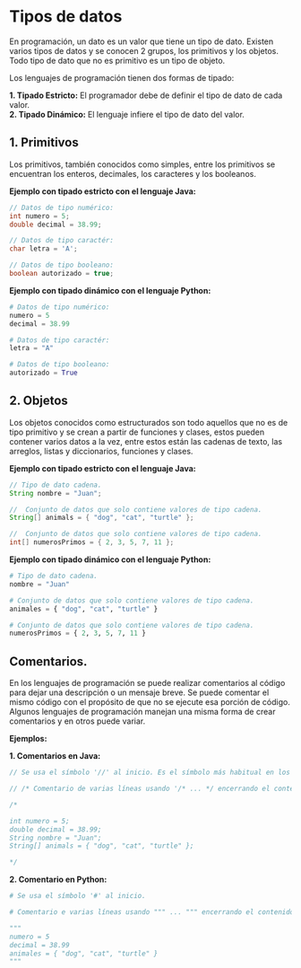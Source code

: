 # Tipos de datos

En programación, un dato es un valor que tiene un tipo de dato. Existen varios tipos de datos y se conocen 2 grupos, los primitivos y los objetos. Todo tipo de dato que no es primitivo es un tipo de objeto.

Los lenguajes de programación tienen dos formas de tipado:

**1. Tipado Estricto:** El programador debe de definir el tipo de dato de cada valor.
<br>
**2. Tipado Dinámico:** El lenguaje infiere el tipo de dato del valor.

## 1. Primitivos

Los primitivos, también conocidos como simples, entre los primitivos se encuentran los enteros, decimales, los caracteres y los booleanos.

**Ejemplo con tipado estricto con el lenguaje Java:**

```java
// Datos de tipo numérico:
int numero = 5;
double decimal = 38.99;

// Datos de tipo caractér:
char letra = 'A';

// Datos de tipo booleano:
boolean autorizado = true;
```

**Ejemplo con tipado dinámico con el lenguaje Python:**

```python
# Datos de tipo numérico:
numero = 5
decimal = 38.99

# Datos de tipo caractér:
letra = "A"

# Datos de tipo booleano:
autorizado = True
```

## 2. Objetos

Los objetos conocidos como estructurados son todo aquellos que no es de tipo primitivo y se crean a partir de funciones y clases, estos pueden contener varios datos a la vez, entre estos están las cadenas de texto, las arreglos, listas y diccionarios, funciones y clases.

**Ejemplo con tipado estricto con el lenguaje Java:**

```java
// Tipo de dato cadena.
String nombre = "Juan";

//  Conjunto de datos que solo contiene valores de tipo cadena.
String[] animals = { "dog", "cat", "turtle" };

//  Conjunto de datos que solo contiene valores de tipo cadena.
int[] numerosPrimos = { 2, 3, 5, 7, 11 };
```


**Ejemplo con tipado dinámico con el lenguaje Python:**

```python
# Tipo de dato cadena.
nombre = "Juan"

# Conjunto de datos que solo contiene valores de tipo cadena.
animales = { "dog", "cat", "turtle" }

# Conjunto de datos que solo contiene valores de tipo cadena.
numerosPrimos = { 2, 3, 5, 7, 11 }
```

## Comentarios.

En los lenguajes de programación se puede realizar comentarios al código para dejar una descripción o un mensaje breve. Se puede comentar el mismo código con el propósito de que no se ejecute esa porción de código. Algunos lenguajes de programación manejan una misma forma de crear comentarios y en otros puede variar.

**Ejemplos:**

**1. Comentarios en Java:**

```java
// Se usa el símbolo '//' al inicio. Es el símbolo más habitual en los lenguajes de programación

// /* Comentario de varias líneas usando '/* ... */ encerrando el contenido'

/*

int numero = 5;
double decimal = 38.99;
String nombre = "Juan";
String[] animals = { "dog", "cat", "turtle" };

*/
```

**2. Comentario en Python:**

```python
# Se usa el símbolo '#' al inicio.

# Comentario e varias líneas usando """ ... """ encerrando el contenido.

"""
numero = 5
decimal = 38.99
animales = { "dog", "cat", "turtle" }
"""
```

